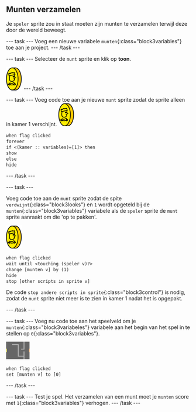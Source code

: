 ## Munten verzamelen

Je `speler` sprite zou in staat moeten zijn munten te verzamelen terwijl deze door de wereld beweegt.

--- task --- Voeg een nieuwe variabele `munten`{:class="block3variables"} toe aan je project. --- /task ---

--- task --- Selecteer de `munt` sprite en klik op **toon**.

![screenshot](images/coin.png) --- /task ---

--- task --- Voeg code toe aan je nieuwe `munt` sprite zodat de sprite alleen in kamer 1 verschijnt. ![screenshot](images/coin.png)

```blocks3
when flag clicked
forever
if <(kamer :: variables)=[1]> then
show
else
hide
```

--- /task ---

--- task ---

Voeg code toe aan de `munt` sprite zodat de spite `verdwijnt`{:class="block3looks"} en `1` wordt opgeteld bij de `munten`{:class="block3variables"} variabele als de `speler` sprite de `munt` sprite aanraakt om die 'op te pakken'.

![munt](images/coin.png)

```blocks3
when flag clicked
wait until <touching (speler v)?>
change [munten v] by (1)
hide
stop [other scripts in sprite v]
```

De code `stop andere scripts in sprite`{:class="block3control"} is nodig, zodat de `munt` sprite niet meer is te zien in kamer 1 nadat het is opgepakt.

--- /task ---

--- task --- Voeg nu code toe aan het speelveld om je `munten`{:class="block3variabeles"} variabele aan het begin van het spel in te stellen op `0`{:class="block3variables"}.

![speelveld](images/stage.png)

```blocks3
when flag clicked
set [munten v] to [0]
```

--- /task ---

--- task --- Test je spel. Het verzamelen van een munt moet je `munten` score met `1`{:class="block3variables"} verhogen. 
--- /task ---